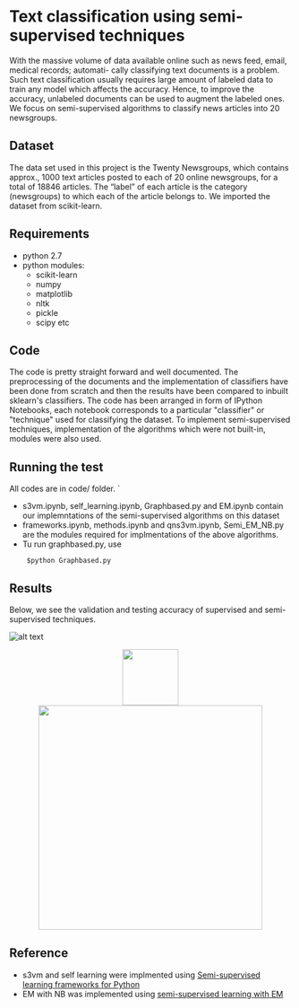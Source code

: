 # Text classification using semi-supervised techniques

With the massive volume of data available online such as news feed, email, medical records; automati-
cally classifying text documents is a problem. Such text classification usually requires large amount of
labeled data to train any model which affects the accuracy. Hence, to improve the accuracy, unlabeled
documents can be used to augment the labeled ones.  We focus on semi-supervised algorithms to
classify news articles into 20 newsgroups.

## Dataset

The data set used in this project is the Twenty Newsgroups, which contains approx., 1000 text articles
posted to each of 20 online newsgroups, for a total of 18846 articles.  The “label” of each article
is the category (newsgroups) to which each of the article belongs to. We imported the dataset from scikit-learn.

## Requirements

* python 2.7 
* python modules:
  - scikit-learn
  - numpy
  - matplotlib
  - nltk
  - pickle
  - scipy etc
  
## Code

The code is pretty straight forward and well documented. The preprocessing of the documents and the implementation of classifiers have been done from scratch and then the results have been compared to inbuilt sklearn's classifiers. The code has been arranged in form of IPython Notebooks, each notebook corresponds to a particular "classifier" or "technique" used for classifying the dataset.
To implement semi-supervised techniques, implementation of the algorithms which were not built-in, modules were also used.

## Running the test

All codes are in code/ folder. `

* s3vm.ipynb, self_learning.ipynb, Graphbased.py and EM.ipynb contain our implemntations of the semi-supervised algorithms on this dataset
* frameworks.ipynb, methods.ipynb and qns3vm.ipynb, Semi_EM_NB.py are the modules required for implmentations of the above algorithms.
* Tu run graphbased.py, use
    ```
     $python Graphbased.py
    ```
    
## Results
Below, we see the validation and testing accuracy of supervised and semi-supervised techniques.

![alt text](https://github.com/anushamanur/CSC591_ML/Project/Project3/images/Results.png)

<div align="center">
    <img src="/https://github.com/anushamanur/CSC591_ML/tree/master/Project/Project3/Results.png" width="100"  height="100" /> 
</div>

<div align="center">
    <img src="https://github.com/anushamanur/CSC591_ML/tree/master/Project/Project3/graph_variation.png" width="400px"</img> 
</div>


## Reference

* s3vm and self learning were implmented using [Semi-supervised learning frameworks for Python](https://github.com/tmadl/semisup-learn)
* EM with NB was implemented using [semi-supervised learning with EM](https://github.com/jerry-shijieli/Text_Classification_Using_EM_And_Semisupervied_Learning)
